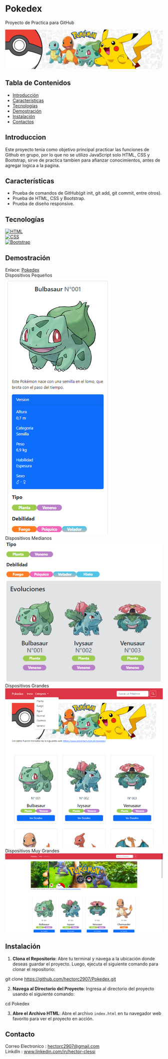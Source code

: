 # Pokedex

Proyecto de Practica para GitHub

![](https://github.com/hectorc2907/Pokedex/blob/dev/img/pokemon.png)

## Tabla de Contenidos

- [Introducción](#introducción)
- [Características](#características)
- [Tecnologías](#tecnologías)
- [Demostración](#demostración)
- [Instalación](#instalación)
- [Contactos](#contactos)

## Introduccion

Este proyecto tenia como objetivo principal practicar las funciones de Github en grupo, por lo que no se utilizo JavaScript solo HTML, CSS y Bootstrap, sirve de practica tambien para afianzar conocimientos, antes de agregar logica a la pagina.

## Características

- Prueba de comandos de GitHub(git init, git add, git commit, entre otros).  
- Prueba de HTML, CSS y Bootstrap.  
- Prueba de diseño responsive.  

## Tecnologías

[![HTML](https://img.shields.io/badge/-HTML-orange?style=flat&logo=html5&logoColor=white)](https://www.w3.org/TR/html52/)  
[![CSS](https://img.shields.io/badge/-CSS-blue?style=flat&logo=css3&logoColor=white)](https://www.w3.org/Style/CSS/)  
[![Bootstrap](https://img.shields.io/badge/-Bootstrap-purple?style=flat&logo=bootstrap&logoColor=white)](https://getbootstrap.com/)  

## Demostración

Enlace:
[Pokedex](https://pokedexhac.netlify.app/)  
Dispositivos Pequeños  
![Dispositivos Pequeños](https://github.com/hectorc2907/Pokedex/blob/readme/img/readme/Small.PNG)  
Dispositivos Medianos  
![Dispositivos Medianos](https://github.com/hectorc2907/Pokedex/blob/readme/img/readme/Medium.PNG)  
Dispositivos Grandes  
![Dispositivos Grandes](https://github.com/hectorc2907/Pokedex/blob/readme/img/readme/Large.PNG)  
Dispositivos Muy Grandes
![Dispositivos Muy Grandes](https://github.com/hectorc2907/Pokedex/blob/readme/img/readme/XLarge.PNG)  

## Instalación

1. **Clona el Repositorio**: Abre tu terminal y navega a la ubicación donde deseas guardar el proyecto. Luego, ejecuta el siguiente comando para clonar el repositorio:
    
git clone https://github.com/hectorc2907/Pokedex.git
    
2. **Navega al Directorio del Proyecto**: Ingresa al directorio del proyecto usando el siguiente comando:
    
cd Pokedex
    
3. **Abre el Archivo HTML**: Abre el archivo `index.html` en tu navegador web favorito para ver el proyecto en acción.

## Contacto

Correo Electronico : hectorc2907@gmail.com    
LinkdIn : www.linkedin.com/in/hector-clessi